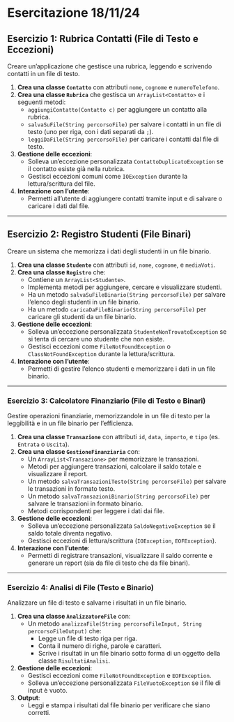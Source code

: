 # Esercitazione 18/11/24

## **Esercizio 1: Rubrica Contatti (File di Testo e Eccezioni)**

Creare un’applicazione che gestisce una rubrica, leggendo e scrivendo contatti in un file di testo.

1. **Crea una classe `Contatto`** con attributi `nome`, `cognome` e `numeroTelefono`.
2. **Crea una classe `Rubrica`** che gestisca un `ArrayList<Contatto>` e i seguenti metodi:
   - `aggiungiContatto(Contatto c)` per aggiungere un contatto alla rubrica.
   - `salvaSuFile(String percorsoFile)` per salvare i contatti in un file di testo (uno per riga, con i dati separati da `;`).
   - `leggiDaFile(String percorsoFile)` per caricare i contatti dal file di testo.
3. **Gestione delle eccezioni**:
   - Solleva un’eccezione personalizzata `ContattoDuplicatoException` se il contatto esiste già nella rubrica.
   - Gestisci eccezioni comuni come `IOException` durante la lettura/scrittura del file.
4. **Interazione con l’utente**:
   - Permetti all’utente di aggiungere contatti tramite input e di salvare o caricare i dati dal file.

---

## **Esercizio 2: Registro Studenti (File Binari)**

Creare un sistema che memorizza i dati degli studenti in un file binario.

1. **Crea una classe `Studente`** con attributi `id`, `nome`, `cognome`, e `mediaVoti`.
2. **Crea una classe `Registro`** che:
   - Contiene un `ArrayList<Studente>`.
   - Implementa metodi per aggiungere, cercare e visualizzare studenti.
   - Ha un metodo `salvaSuFileBinario(String percorsoFile)` per salvare l’elenco degli studenti in un file binario.
   - Ha un metodo `caricaDaFileBinario(String percorsoFile)` per caricare gli studenti da un file binario.
3. **Gestione delle eccezioni**:
   - Solleva un’eccezione personalizzata `StudenteNonTrovatoException` se si tenta di cercare uno studente che non esiste.
   - Gestisci eccezioni come `FileNotFoundException` o `ClassNotFoundException` durante la lettura/scrittura.
4. **Interazione con l’utente**:
   - Permetti di gestire l’elenco studenti e memorizzare i dati in un file binario.

---

### **Esercizio 3: Calcolatore Finanziario (File di Testo e Binari)**

Gestire operazioni finanziarie, memorizzandole in un file di testo per la leggibilità e in un file binario per l’efficienza.

1. **Crea una classe `Transazione`** con attributi `id`, `data`, `importo`, e `tipo` (es. `Entrata` o `Uscita`).
2. **Crea una classe `GestioneFinanziaria`** con:
   - Un `ArrayList<Transazione>` per memorizzare le transazioni.
   - Metodi per aggiungere transazioni, calcolare il saldo totale e visualizzare il report.
   - Un metodo `salvaTransazioniTesto(String percorsoFile)` per salvare le transazioni in formato testo.
   - Un metodo `salvaTransazioniBinario(String percorsoFile)` per salvare le transazioni in formato binario.
   - Metodi corrispondenti per leggere i dati dai file.
3. **Gestione delle eccezioni**:
   - Solleva un’eccezione personalizzata `SaldoNegativoException` se il saldo totale diventa negativo.
   - Gestisci eccezioni di lettura/scrittura (`IOException`, `EOFException`).
4. **Interazione con l’utente**:
   - Permetti di registrare transazioni, visualizzare il saldo corrente e generare un report (sia da file di testo che da file binari).

---

### **Esercizio 4: Analisi di File (Testo e Binario)**

Analizzare un file di testo e salvarne i risultati in un file binario.

1. **Crea una classe `AnalizzatoreFile`** con:
   - Un metodo `analizzaFile(String percorsoFileInput, String percorsoFileOutput)` che:
     - Legge un file di testo riga per riga.
     - Conta il numero di righe, parole e caratteri.
     - Scrive i risultati in un file binario sotto forma di un oggetto della classe `RisultatiAnalisi`.
2. **Gestione delle eccezioni**:
   - Gestisci eccezioni come `FileNotFoundException` e `EOFException`.
   - Solleva un’eccezione personalizzata `FileVuotoException` se il file di input è vuoto.
3. **Output**:
   - Leggi e stampa i risultati dal file binario per verificare che siano corretti.

